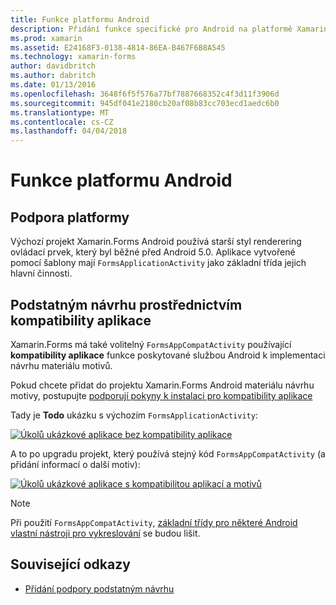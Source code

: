 ```yaml
---
title: Funkce platformu Android
description: Přidání funkce specifické pro Android na platformě Xamarin.Forms aplikace
ms.prod: xamarin
ms.assetid: E24168F3-0138-4814-86EA-B467F6B8A545
ms.technology: xamarin-forms
author: davidbritch
ms.author: dabritch
ms.date: 01/13/2016
ms.openlocfilehash: 3648f6f5f576a77bf7887668352c4f3d11f3906d
ms.sourcegitcommit: 945df041e2180cb20af08b83cc703ecd1aedc6b0
ms.translationtype: MT
ms.contentlocale: cs-CZ
ms.lasthandoff: 04/04/2018
---
```

# <a name="android-platform-features"></a>Funkce platformu Android

## <a name="platform-support"></a>Podpora platformy

Výchozí projekt Xamarin.Forms Android používá starší styl renderering ovládací prvek, který byl běžné před Android 5.0. Aplikace vytvořené pomocí šablony mají `FormsApplicationActivity` jako základní třída jejich hlavní činnosti.

## <a name="material-design-via-appcompat"></a>Podstatným návrhu prostřednictvím kompatibility aplikace

Xamarin.Forms má také volitelný `FormsAppCompatActivity` používající **kompatibility aplikace** funkce poskytované službou Android k implementaci návrhu materiálu motivů.

Pokud chcete přidat do projektu Xamarin.Forms Android materiálu návrhu motivy, postupujte [podporují pokyny k instalaci pro kompatibility aplikace](appcompat.md)

Tady je **Todo** ukázku s výchozím `FormsApplicationActivity`:

[![](images/before-appcompat-sml.png "Úkolů ukázkové aplikace bez kompatibility aplikace")](images/before-appcompat.png#lightbox "úkolů ukázkové aplikace bez kompatibility aplikace")

A to po upgradu projekt, který používá stejný kód `FormsAppCompatActivity` (a přidání informací o další motiv):

[![](images/post-appcompat-sml.png "Úkolů ukázkové aplikace s kompatibilitou aplikací a motivů")](images/post-appcompat.png#lightbox "úkolů ukázkové aplikace s kompatibilitou aplikací a motivů")

> [!NOTE]
> Při použití `FormsAppCompatActivity`, [základní třídy pro některé Android vlastní nástroji pro vykreslování](~/xamarin-forms/app-fundamentals/custom-renderer/renderers.md) se budou lišit.


## <a name="related-links"></a>Související odkazy

- [Přidání podpory podstatným návrhu](appcompat.md)
